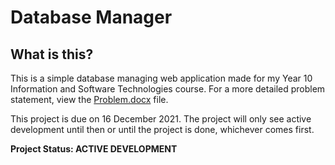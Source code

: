 # Database Manager

## What is this?

This is a simple database managing web application made for my Year 10 Information and Software Technologies course. For a more detailed problem statement, view the [Problem.docx](https://github.com/AryanJassal/DatabaseManager/blob/master/Problem.docx) file.

This project is due on 16 December 2021. The project will only see active development until then or until the project is done, whichever comes first.

**Project Status: ACTIVE DEVELOPMENT**
